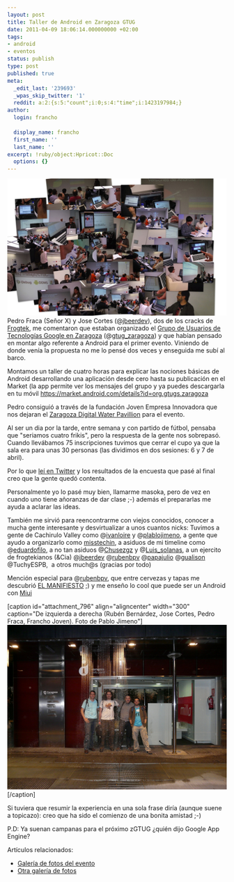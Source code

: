 ```yaml
---
layout: post
title: Taller de Android en Zaragoza GTUG
date: 2011-04-09 18:06:14.000000000 +02:00
tags:
- android
- eventos
status: publish
type: post
published: true
meta:
  _edit_last: '239693'
  _wpas_skip_twitter: '1'
  reddit: a:2:{s:5:"count";i:0;s:4:"time";i:1423197984;}
author:
  login: francho

  display_name: francho
  first_name: ''
  last_name: ''
excerpt: !ruby/object:Hpricot::Doc
  options: {}
---
```

![zgtug_android](/assets/zgtug_android1.jpg "zgtug_android")
Pedro Fraca (Señor X) y Jose Cortes (@[jbeerdev](http://twitter.com/jbeerdev)), dos de los cracks de [Frogtek](http://frogtek.org), me comentaron que estaban organizado el [Grupo de Usuarios de Tecnologías Google en Zaragoza](http://zaragoza.gtugs.org/) (@[gtug_zaragoza](http://twitter.com/gtug_zaragoza)) y que habían pensado en montar algo referente a Android para el primer evento. Viniendo de donde venía la propuesta no me lo pensé dos veces y enseguida me subí al barco.

Montamos un taller de cuatro horas para explicar las nociones básicas de Android desarrollando una aplicación desde cero hasta su publicación en el Market (la app permite ver los mensajes del grupo y ya puedes descargarla en tu móvil https://market.android.com/details?id=org.gtugs.zaragoza

Pedro consiguió a través de la fundación Joven Empresa Innovadora que nos dejaran el [Zaragoza Digital Water Pavillion](http://dwp.qaop.net) para el evento.

Al ser un dia por la tarde, entre semana y con partido de fútbol, pensaba que "seriamos cuatro frikis", pero la respuesta de la gente nos sobrepasó. Cuando llevábamos 75 inscripciones tuvimos que cerrar el cupo ya que la sala era para unas 30 personas (las dividimos en dos sesiones: 6 y 7 de abril).

Por lo que [leí en Twitter](https://twitter.com/#!/search/%23zgtug) y los resultados de la encuesta que pasé al final creo que la gente quedó contenta.

Personalmente yo lo pasé muy bien, llamarme masoka, pero de vez en cuando uno tiene añoranzas de dar clase ;-) además el prepararlas me ayuda a aclarar las ideas.

También me sirvió para reencontrarme con viejos conocidos, conocer a mucha gente interesante y desvirtualizar a unos cuantos nicks: Tuvimos a gente de Cachirulo Valley como @[ivanloire](http://twitter.com/ivanloire) y @[plablojimeno](http://twitter.com/pablojimeno), a gente que ayudo a organizarlo como [misstechin](https://twitter.com/#!/misstechin), a asiduos de mi timeline como @[eduardofilo](https://twitter.com/#!/eduardofilo), a no tan asiduos @[Chusezgz](https://twitter.com/#!/ChuseZgZ) y @[Luis_solanas](https://twitter.com/#!/luis_solanas), a un ejercito de frogtekianos (&Cia) @[jbeerdev](http://twitter.com/jbeerdev) @[rubenbpv](http://twitter.com/rubenbpv) @[papajulio](http://twitter.com/papajulio) @[gualison](http://twitter.com/gualison) @TuchyESPB,  a otros much@s (gracias por todo)

Mención especial para @[rubenbpv](https://twitter.com/#!/rubenbpv), que entre cervezas y tapas me descubrió [EL MANIFIESTO](http://manifesto.softwarecraftsmanship.org/) ;) y me enseño lo cool que puede ser un Android con [Miui](http://miui.es/)

[caption id="attachment_796" align="aligncenter" width="300" caption="De izquierda a derecha (Rubén Bernárdez, Jose Cortes, Pedro Fraca, Francho Joven). Foto de Pablo Jimeno"][![De izquierda a derecha (Rubén Bernárdez, Jose Cortes, Pedro Fraca, Francho Joven)](/assets/5600373596_d4a69e0f76_b.jpg "5600373596_d4a69e0f76_b")](https://franchojoven.files.wordpress.com/2011/04/5600373596_d4a69e0f76_b.jpg)[/caption]

Si tuviera que resumir la experiencia en una sola frase diría (aunque suene a topicazo): creo que ha sido el comienzo de una bonita amistad ;-)

P.D: Ya suenan campanas para el próximo zGTUG ¿quién dijo Google App Engine?

Artículos relacionados:

*   [Galería de fotos del evento](http://www.facebook.com/album.php?fbid=158039234255635&id=116385031754389&aid=34561)
*   [Otra galería de fotos](https://picasaweb.google.com/pedro.fraca/GTUGZaragoza6Abril#)
